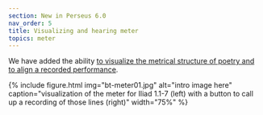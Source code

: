 ```yaml
---
section: New in Perseus 6.0
nav_order: 5
title: Visualizing and hearing meter
topics: meter
---
```


We have added the ability [to visualize the metrical structure of poetry and to align a recorded performance](https://beyond-translation.perseus.org/reader/urn:cts:greekLit:tlg0012.tlg001.perseus-grc2:1.1-1.7?mode=metrical).

{% include figure.html img="bt-meter01.jpg" alt="intro image here" caption="visualization of the meter for Iliad 1.1-7 (left) with a button to call up a recording of those lines (right)" width="75%" %}
